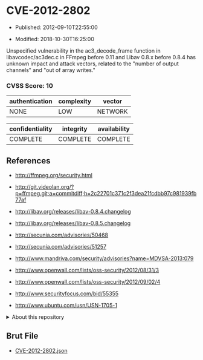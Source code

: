 # CVE-2012-2802

- Published: 2012-09-10T22:55:00

- Modified: 2018-10-30T16:25:00

Unspecified vulnerability in the ac3_decode_frame function in libavcodec/ac3dec.c in FFmpeg before 0.11 and Libav 0.8.x before 0.8.4 has unknown impact and attack vectors, related to the "number of output channels" and "out of array writes."

### CVSS Score: **10**

| authentication | complexity | vector |
| --- | --- | --- |
| NONE | LOW | NETWORK |

| confidentiality | integrity | availability |
| --- | --- | --- |
| COMPLETE | COMPLETE | COMPLETE |

## References

* http://ffmpeg.org/security.html

* http://git.videolan.org/?p=ffmpeg.git;a=commitdiff;h=2c22701c371c2f3dea21fcdbb97c981939fb77af

* http://libav.org/releases/libav-0.8.4.changelog

* http://libav.org/releases/libav-0.8.5.changelog

* http://secunia.com/advisories/50468

* http://secunia.com/advisories/51257

* http://www.mandriva.com/security/advisories?name=MDVSA-2013:079

* http://www.openwall.com/lists/oss-security/2012/08/31/3

* http://www.openwall.com/lists/oss-security/2012/09/02/4

* http://www.securityfocus.com/bid/55355

* http://www.ubuntu.com/usn/USN-1705-1

<details>
<summary>About this repository</summary> 

  This repository is part of the project [Live Hack CVE](https://github.com/Live-Hack-CVE). Main website can be found [www.live-hack.org](https://www.live-hack.org) 
  
  Made by [Sn0wAlice](https://github.com/Sn0wAlice) for the people that care about security and need to have a feed of the latest CVEs. Hope you enjoy it, don't forget to star the repo and follow me on [Twitter](https://twitter.com/Sn0wAlice) and [Github](https://github.com/Sn0wAlice). And that is my [personnal website](https://www.alice-snow.me/)

  - [Home Page](https://github.com/Live-Hack-CVE)
  - [Framework](https://github.com/Live-Hack-CVE/cve-framework)
  - [CVE database](https://github.com/Live-Hack-CVE/full_database)
  - [Changelog](https://github.com/Live-Hack-CVE/Changelog)
</details>

## Brut File

* [CVE-2012-2802.json](https://raw.githubusercontent.com/Live-Hack-CVE/full_database/main/cves/2012/CVE-2012-2802.json)

